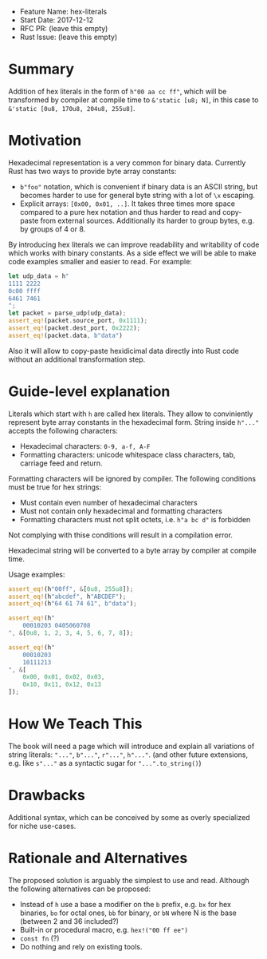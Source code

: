 ﻿- Feature Name: hex-literals
- Start Date: 2017-12-12
- RFC PR: (leave this empty)
- Rust Issue: (leave this empty)

# Summary
[summary]: #summary

Addition of hex literals in the form of `h"00 aa cc ff"`, which will be
transformed by compiler at compile time to `&'static [u8; N]`, in this case to
`&'static [0u8, 170u8, 204u8, 255u8]`.

# Motivation
[motivation]: #motivation

Hexadecimal representation is a very common for binary data. Currently Rust has
two ways to provide byte array constants:
- `b"foo"` notation, which is convenient if binary data is an ASCII string,
but becomes harder to use for general byte string with a lot of `\x` escaping.
- Explicit arrays: `[0x00, 0x01, ..]`. It takes three times more
space compared to a pure hex notation and thus harder to read and copy-paste
from external sources. Additionally its harder to group bytes, e.g. by groups
of 4 or 8.

By introducing hex literals we can improve readability and writability of code which
works with binary constants. As a side effect we will be able to make code
examples smaller and easier to read. For example:

```Rust
let udp_data = h"
1111 2222
0c00 ffff
6461 7461
";
let packet = parse_udp(udp_data);
assert_eq!(packet.source_port, 0x1111);
assert_eq!(packet.dest_port, 0x2222);
assert_eq!(packet.data, b"data")
```

Also it will allow to copy-paste hexidicimal data directly into Rust code without
an additional transformation step.

# Guide-level explanation
[guide-level-explanation]: #guide-level-explanation

Literals which start with `h` are called hex literals. They allow to
conviniently represent byte array constants in the hexadecimal form. String
inside `h"..."` accepts the following characters:

- Hexadecimal characters: `0-9, a-f, A-F`
- Formatting characters: unicode whitespace class characters, tab, carriage feed and return.

Formatting characters will be ignored by compiler. The following conditions
must be true for hex strings:

- Must contain even number of hexadecimal characters
- Must not contain only hexadecimal and formatting characters
- Formatting characters must not split octets, i.e. `h"a bc d"` is forbidden

Not complying with thise conditions will result in a compilation error.

Hexadecimal string will be converted to a byte array by compiler at compile time.

Usage examples:
```Rust
assert_eq!(h"00ff", &[0u8, 255u8]);
assert_eq!(h"abcdef", h"ABCDEF");
assert_eq!(h"64 61 74 61", b"data");

assert_eq!(h"
    00010203 0405060708
", &[0u8, 1, 2, 3, 4, 5, 6, 7, 8]);

assert_eq!(h"
    00010203
    10111213
", &[
    0x00, 0x01, 0x02, 0x03,
    0x10, 0x11, 0x12, 0x13
]);
```


# How We Teach This
[how-we-teach-this]: #how-we-teach-this
The book will need a page which will introduce and explain all variations of
string literals: `"..."`, `b"..."`, `r"..."`, `h"..."`. (and other future
extensions, e.g. like `s"..."` as a syntactic sugar for `"...".to_string()`)

# Drawbacks
[drawbacks]: #drawbacks

Additional syntax, which can be conceived by some as overly specialized for
niche use-cases.

# Rationale and Alternatives
[alternatives]: #alternatives

The proposed solution is arguably the simplest to use and read. Although
the following alternatives can be proposed:

- Instead of `h` use a base a modifier on the `b` prefix, e.g. `bx` for hex
binaries, `bo` for octal ones, `bb` for binary, or `bN` where N is the base
(between 2 and 36 included?)
- Built-in or procedural macro, e.g. `hex!("00 ff ee")`
- `const fn` (?)
- Do nothing and rely on existing tools.

